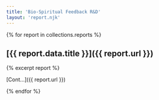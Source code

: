 ```yaml
---
title: 'Bio-Spiritual Feedback R&D'
layout: 'report.njk'
---
```


{% for report in collections.reports %}

## [{{ report.data.title }}]({{ report.url }})

{% excerpt report %}

[Cont...]({{ report.url }})

{% endfor %}
